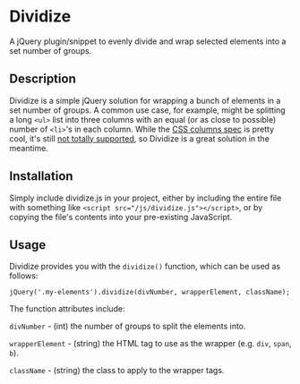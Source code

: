 # Dividize

A jQuery plugin/snippet to evenly divide and wrap selected elements into a set number of groups.

## Description
Dividize is a simple jQuery solution for wrapping a bunch of elements in a set number of groups. A common use case, for example, might be splitting a long `<ul>` list into three columns with an equal (or as close to possible) number of `<li>`'s in each column. While the [CSS columns spec](http://www.w3schools.com/cssref/css3_pr_columns.asp) is pretty cool, it's still [not totally supported](http://caniuse.com/#search=column), so Dividize is a great solution in the meantime.
 
## Installation
Simply include dividize.js in your project, either by including the entire file with something like `<script src="/js/dividize.js"></script>`, or by copying the file's contents into your pre-existing JavaScript.

## Usage
Dividize provides you with the `dividize()` function, which can be used as follows:
```
jQuery('.my-elements').dividize(divNumber, wrapperElement, className);
```
The function attributes include:

`divNumber` - (int) the number of groups to split the elements into.

`wrapperElement` - (string) the HTML tag to use as the wrapper (e.g. `div`, `span`, `b`).

`className` - (string) the class to apply to the wrapper tags.


